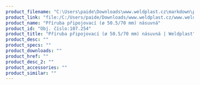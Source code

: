 ```yaml
---
product_filename: "C:\Users\paide\Downloads\www.weldplast.cz\markdown\priruba-pripojovaci-o-50570-mm-nasuvna.md"
product_link: "file:/C:/Users/paide/Downloads/www.weldplast.cz/www.weldplast.cz/priruba-pripojovaci-o-50570-mm-nasuvna"
product_name: "Příruba připojovací (ø 50.5/70 mm) násuvná"
product_id: "Obj. číslo:107.254"
product_title: "Příruba připojovací (ø 50.5/70 mm) násuvná | Weldplast"
product_desc: ""
product_specs: ""
product_downloads: ""
product_href: ""
product_desc_2: ""
product_accessories: ""
product_similar: ""
---
```


